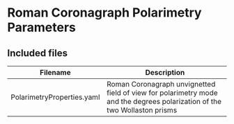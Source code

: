 # Roman Coronagraph Polarimetry Parameters

## Included files

| Filename| Description|
|---------|------------|
| PolarimetryProperties.yaml | Roman Coronagraph unvignetted field of view for polarimetry mode and the degrees polarization of the two Wollaston prisms |
